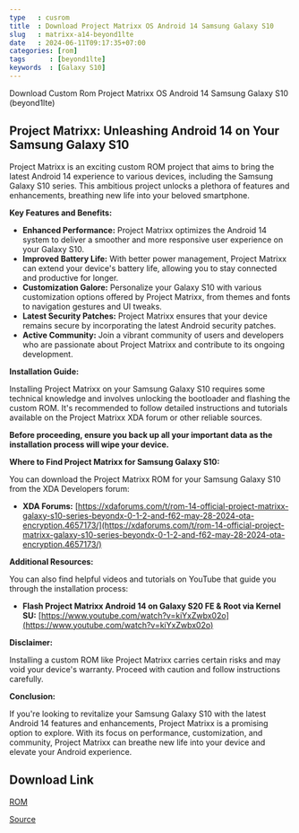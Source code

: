 ```yaml
---
type   : cusrom
title  : Download Project Matrixx OS Android 14 Samsung Galaxy S10
slug   : matrixx-a14-beyond1lte
date   : 2024-06-11T09:17:35+07:00
categories: [rom]
tags      : [beyond1lte]
keywords  : [Galaxy S10]
---
```


Download Custom Rom Project Matrixx OS Android 14 Samsung Galaxy S10 (beyond1lte)

## Project Matrixx: Unleashing Android 14 on Your Samsung Galaxy S10

Project Matrixx is an exciting custom ROM project that aims to bring the latest Android 14 experience to various devices, including the Samsung Galaxy S10 series. This ambitious project unlocks a plethora of features and enhancements, breathing new life into your beloved smartphone.

**Key Features and Benefits:**

* **Enhanced Performance:** Project Matrixx optimizes the Android 14 system to deliver a smoother and more responsive user experience on your Galaxy S10.
* **Improved Battery Life:** With better power management, Project Matrixx can extend your device's battery life, allowing you to stay connected and productive for longer.
* **Customization Galore:** Personalize your Galaxy S10 with various customization options offered by Project Matrixx, from themes and fonts to navigation gestures and UI tweaks.
* **Latest Security Patches:** Project Matrixx ensures that your device remains secure by incorporating the latest Android security patches.
* **Active Community:** Join a vibrant community of users and developers who are passionate about Project Matrixx and contribute to its ongoing development.

**Installation Guide:**

Installing Project Matrixx on your Samsung Galaxy S10 requires some technical knowledge and involves unlocking the bootloader and flashing the custom ROM. It's recommended to follow detailed instructions and tutorials available on the Project Matrixx XDA forum or other reliable sources.

**Before proceeding, ensure you back up all your important data as the installation process will wipe your device.**

**Where to Find Project Matrixx for Samsung Galaxy S10:**

You can download the Project Matrixx ROM for your Samsung Galaxy S10 from the XDA Developers forum:

* **XDA Forums:** [https://xdaforums.com/t/rom-14-official-project-matrixx-galaxy-s10-series-beyondx-0-1-2-and-f62-may-28-2024-ota-encryption.4657173/](https://xdaforums.com/t/rom-14-official-project-matrixx-galaxy-s10-series-beyondx-0-1-2-and-f62-may-28-2024-ota-encryption.4657173/)

**Additional Resources:**

You can also find helpful videos and tutorials on YouTube that guide you through the installation process:

* **Flash Project Matrixx Android 14 on Galaxy S20 FE & Root via Kernel SU:** [https://www.youtube.com/watch?v=kiYxZwbx02o](https://www.youtube.com/watch?v=kiYxZwbx02o)

**Disclaimer:**

Installing a custom ROM like Project Matrixx carries certain risks and may void your device's warranty. Proceed with caution and follow instructions carefully.

**Conclusion:**

If you're looking to revitalize your Samsung Galaxy S10 with the latest Android 14 features and enhancements, Project Matrixx is a promising option to explore. With its focus on performance, customization, and community, Project Matrixx can breathe new life into your device and elevate your Android experience.

## Download Link
[ROM](https://sourceforge.net/projects/projectmatrixx/files/Android-14/beyond1lte/)

[Source](https://www.projectmatrixx.org/downloads/beyond1lte)

